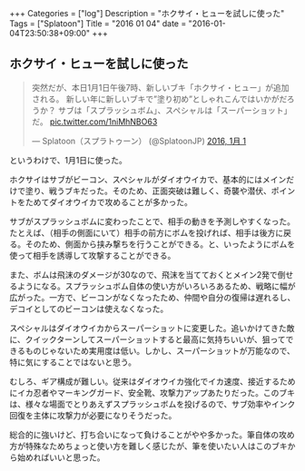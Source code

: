 +++
Categories = ["log"]
Description = "ホクサイ・ヒューを試しに使った"
Tags = ["Splatoon"]
Title = "2016 01 04"
date = "2016-01-04T23:50:38+09:00"
+++

## ホクサイ・ヒューを試しに使った
<blockquote class="twitter-tweet" lang="ja"><p lang="ja" dir="ltr">突然だが、本日1月1日午後7時、新しいブキ「ホクサイ・ヒュー」が追加される。&#10;新しい年に新しいブキで”塗り初め”としゃれこんではいかがだろうか？&#10;サブは「スプラッシュボム」、スペシャルは「スーパーショット」だ。 <a href="https://t.co/1niMhNBO63">pic.twitter.com/1niMhNBO63</a></p>&mdash; Splatoon（スプラトゥーン） (@SplatoonJP) <a href="https://twitter.com/SplatoonJP/status/682728883334950913">2016, 1月 1</a></blockquote>
<script async src="//platform.twitter.com/widgets.js" charset="utf-8"></script>

というわけで、1月1日に使った。

ホクサイはサブがビーコン、スペシャルがダイオウイカで、基本的にはメインだけで塗り、戦うブキだった。そのため、正面突破は難しく、奇襲や潜伏、ポイントをためてダイオウイカで攻めることが多かった。

サブがスプラッシュボムに変わったことで、相手の動きを予測しやすくなった。たとえば、（相手の側面にいて）相手の前方にボムを投げれば、相手は後方に戻る。そのため、側面から挟み撃ちを行うことができる。と、いったようにボムを使って相手を誘導して攻撃することができる。

また、ボムは飛沫のダメージが30なので、飛沫を当てておくとメイン2発で倒せるようになる。スプラッシュボム自体の使い方がいろいろあるため、戦略に幅が広がった。一方で、ビーコンがなくなったため、仲間や自分の復帰は遅れるし、デコイとしてのビーコンは使えなくなった。

スペシャルはダイオウイカからスーパーショットに変更した。追いかけてきた敵に、クイックターンしてスーパーショットすると最高に気持ちいいが、狙ってできるものじゃないため実用度は低い。しかし、スーパーショットが万能なので、特に気にすることではないと思う。

むしろ、ギア構成が難しい。従来はダイオウイカ強化でイカ速度、接近するためにイカ忍者やマーキングガード、安全靴、攻撃力アップあたりだった。このブキは、様々な場面でとりあえずスプラッシュボムを投げるので、サブ効率やインク回復を主体に攻撃力が必要になりそうだった。

総合的に強いけど、打ち合いになって負けることがやや多かった。筆自体の攻め方が特殊なためちょっと使い方を難しく感じたが、筆を使いたい人はこのブキから始めればいいと思った。